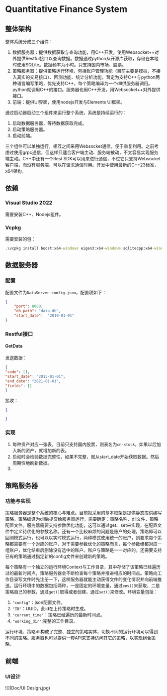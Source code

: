 # Quantitative Finance System
 
## 整体架构

整体系统分成三个组件：

1. 数据服务器：提供数据获取与查询功能，用C\+\+开发，使用Websocket++对外提供Restful接口以查询数据。数据通过python从开源库获取，存储在本地时使用SQLite。数据频率为小时。只支持国内市场、股票。
2. 策略服务器：提供策略运行环境，包括账户管理功能（目前主要是模拟，不接入真实的交易接口）、回测功能、统计分析功能。暂定为支持C\+\+与python两种语言编写策略，优先支持C\+\+，每个策略编译为一个dll供服务器调用。python就调用C++的接口。服务器也用C\+\+开发，用Websocket\+\+对外提供接口。
1. 前端：提供UI界面，使用nodejs开发与Elements UI框架。

通过启动器启动三个组件来运行整个系统，系统是持续运行的：

1. 启动数据服务器，等待数据获取完成。
1. 启动策略服务器。
1. 启动前端。

三个组件可以单独运行，相互之间采用Websocket通信，便于重复利用。之前考虑过使用grpc通信，但这样只适合客户端主动、服务端被动，不太容易实现服务端主动。C\+\+中还有一个Rest SDK可以用来进行通信，不过它只支持Websocket客户端，而没有服务端，可以在请求通信时用。开发中使用最新的C\+\+23标准，x64架构。

## 依赖

### Visual Studio 2022

需要安装C++、Nodejs组件。

### Vcpkg

需要安装的包：

```cmd
.\vcpkg install boost:x64-windows eigen3:x64-windows sqlitecpp:x64-windows cpprestsdk:x64-windows fmt:x64-windows websocketpp:x64-windows spdlog:x64-windows
```

## 数据服务器

### 配置
配置文件为`DataServer-config.json`，配置项如下：

```json
{
    "port": 8080,
    "db_path": "data.db",
    "start_date":  "2010-01-01"
}
```

### Restful接口

#### GetData

发送数据：

```json
{
"code": [],
"start_date": "2015-01-01",
"end_date": "2021-01-01", 
"fields": []
}
```
接收：

```json
{

}

```

### 实现

1. 每种资产对应一张表，目前只支持国内股票，则表名为`cn-stock`，如果以后加入新的资产，就增加新的表。  
2. 启动时会检验数据完整性，如果不完整，就从start_date开始获取数据。然后周期性地刷新数据。
1. 

## 策略服务器

### 功能与实现

策略服务器是整个系统的核心与难点。目前拟采用的基本框架是提供静态库供编写策略，策略编译为dll后提交给服务器运行，需要确定：策略名称、dll文件、策略配置文件。服务器需要支持参数优化功能，这可以通过get、set来实现，在配置文件中定义待优化的参数名称。还有一个比较麻烦的问题是账户的处理，策略即可以回测模式运行，也可以以实时模式运行，两种模式使用统一的账户，则要求每个策略都需要有一个对应的账户，对于需要参数优化的策略而言，每个参数组都对应一组账户，优化结束后删除没有选中的账户。账户与策略是一一对应的。还需要支持已有的策略通过指定新的config文件来创建新的策略。

每个策略有一个独立的运行环境Context与工作目录，其中存储了该策略已经遍历过的最新时间点，策略服务器会不断检查每个策略并推进相应的时间点。策略向工作目录写文件时先注册一下，这样服务器就能主动获得文件的变化情况并向前端推送。运行环境中的数据包括两种，一是固定的环境变量，通过`env()`来获取，二是策略自己的参数，通过`get()`取得或者创建，通过`set()`来修改。环境变量包括：

1. `"config"`：json配置文件。
2. `"ID"`：UUID，此id在上传策略时生成。
1. `"current_time"`：策略已经遍历的最新时间点。
1. `"working_dir"`:完整的工作目录。

运行环境、策略dll构成了完整、独立的策略实体，切换不同的运行环境可以得到不同的策略。服务器也可以提供一套API来支持访问其它的策略，以实现组合策略。

## 前端

### UI设计

![](Doc/UI Design.jpg)